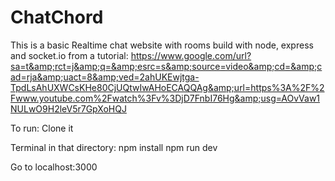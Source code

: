 # ChatChord
This is a basic Realtime chat website with rooms build with node, express and socket.io from a tutorial: https://www.google.com/url?sa=t&amp;rct=j&amp;q=&amp;esrc=s&amp;source=video&amp;cd=&amp;cad=rja&amp;uact=8&amp;ved=2ahUKEwjtga-TpdLsAhUXWCsKHe80CjUQtwIwAHoECAQQAg&amp;url=https%3A%2F%2Fwww.youtube.com%2Fwatch%3Fv%3DjD7FnbI76Hg&amp;usg=AOvVaw1NULwO9H2leV5r7GpXoHQJ

To run:
Clone it

Terminal in that directory:
npm install
npm run dev

Go to localhost:3000
